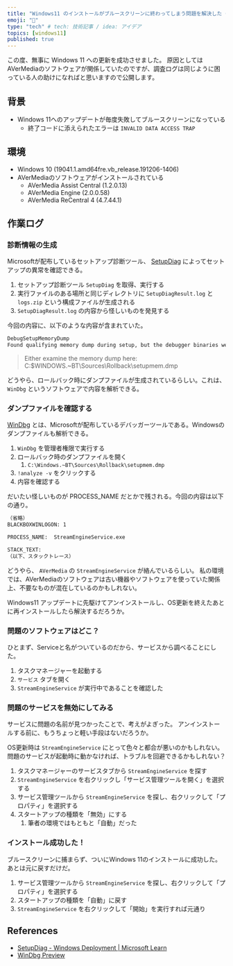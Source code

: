 ```yaml
---
title: "Windows11 のインストールがブルースクリーンに終わってしまう問題を解決した（AVerMedia SteamEngine 由来）"
emoji: "🔧"
type: "tech" # tech: 技術記事 / idea: アイデア
topics: [windows11]
published: true
---
```


この度、無事に Windows 11 への更新を成功させました。
原因としては AVerMediaのソフトウェアが関係していたのですが、調査ログは同じように困っている人の助けになればと思いますので公開します。

## 背景

- Windows 11へのアップデートが毎度失敗してブルースクリーンになっている
    - 終了コードに添えられたエラーは `INVALID DATA ACCESS TRAP`

## 環境

- Windows 10 (19041.1.amd64fre.vb_release.191206-1406)
- AVerMediaのソフトウェアがインストールされている
    - AVerMedia Assist Central (1.2.0.13)
    - AVerMedia Engine (2.0.0.58)
    - AVerMedia ReCentral 4 (4.7.44.1)

## 作業ログ

### 診断情報の生成

Microsoftが配布しているセットアップ診断ツール、 [SetupDiag](https://learn.microsoft.com/ja-jp/windows/deployment/upgrade/setupdiag) によってセットアップの異常を確認できる。

1. セットアップ診断ツール `SetupDiag` を取得、実行する
2. 実行ファイルのある場所と同じディレクトリに `SetupDiagResult.log` と `logs.zip` という構成ファイルが生成される
3. `SetupDiagResult.log` の内容から怪しいものを発見する

今回の内容に、以下のような内容が含まれていた。

```txt
DebugSetupMemoryDump
Found qualifying memory dump during setup, but the debugger binaries were not found. Either examine the memory dump here: C:\$WINDOWS.~BT\Sources\Rollback\setupmem.dmp or install the debugger tools from here: https://docs.microsoft.com/en-us/windows-hardware/drivers/debugger/ to determine the failure.
```

> Either examine the memory dump here: C:\$WINDOWS.~BT\Sources\Rollback\setupmem.dmp

どうやら、ロールバック時にダンプファイルが生成されているらしい。これは、 `WinDbg` というソフトウェアで内容を解析できる。


### ダンプファイルを確認する

[WinDbg](https://www.microsoft.com/store/productId/9PGJGD53TN86) とは、Microsoftが配布しているデバッガーツールである。Windowsのダンプファイルも解析できる。

1. `WinDbg` を管理者権限で実行する
2. ロールバック時のダンプファイルを開く
    1. `C:\Windows.~BT\Sources\Rollback\setupmem.dmp`
3. `!analyze -v` をクリックする
4. 内容を確認する

だいたい怪しいものが PROCESS_NAME だとかで残される。今回の内容は以下の通り。

```txt
（省略）
BLACKBOXWINLOGON: 1

PROCESS_NAME:  StreamEngineService.exe

STACK_TEXT:
（以下、スタックトレース）
```

どうやら、 `AVerMedia` の `StreamEngineService` が絡んでいるらしい。
私の環境では、AVerMediaのソフトウェアは古い機器やソフトウェアを使っていた関係上、不要なものが混在しているのかもしれない。

Windows11 アップデートに先駆けてアンインストールし、OS更新を終えたあとに再インストールしたら解決するだろうか。

### 問題のソフトウェアはどこ？

ひとまず、Serviceと名がついているのだから、サービスから調べることにした。

1. タスクマネージャーを起動する
2. `サービス` タブを開く
3. `StreamEngineService` が実行中であることを確認した

### 問題のサービスを無効にしてみる

サービスに問題の名前が見つかったことで、考えがよぎった。
アンインストールする前に、もうちょっと軽い手段はないだろうか。

OS更新時は `StreamEngineService` にとって色々と都合が悪いのかもしれない。
問題のサービスが起動時に動かなければ、トラブルを回避できるかもしれない？

1. タスクマネージャーのサービスタブから `StreamEngineService` を探す
2. `StreamEngineService` を右クリックし「サービス管理ツールを開く」を選択する
3. サービス管理ツールから `StreamEngineService` を探し、右クリックして「プロパティ」を選択する
4. スタートアップの種類を「無効」にする
    1. 筆者の環境ではもともと「自動」だった

### インストール成功した！

ブルースクリーンに捕まらず、ついにWindows 11のインストールに成功した。
あとは元に戻すだけだ。

1. サービス管理ツールから `StreamEngineService` を探し、右クリックして「プロパティ」を選択する
2. スタートアップの種類を「自動」に戻す
3. `StreamEngineService` を右クリックして「開始」を実行すれば元通り

## References

- [SetupDiag - Windows Deployment | Microsoft Learn](https://learn.microsoft.com/ja-jp/windows/deployment/upgrade/setupdiag)
- [WinDbg Preview](https://www.microsoft.com/store/productId/9PGJGD53TN86)
